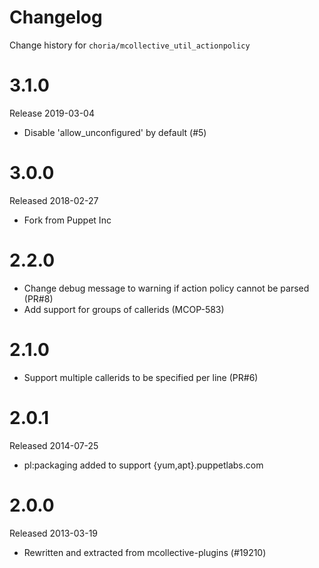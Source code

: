 # Changelog

Change history for `choria/mcollective_util_actionpolicy`

# 3.1.0

Release 2019-03-04

 * Disable 'allow_unconfigured' by default (#5)

# 3.0.0

Released 2018-02-27

* Fork from Puppet Inc

# 2.2.0

* Change debug message to warning if action policy cannot be parsed (PR#8)
* Add support for groups of callerids (MCOP-583)


# 2.1.0

* Support multiple callerids to be specified per line (PR#6)


# 2.0.1

Released 2014-07-25

* pl:packaging added to support {yum,apt}.puppetlabs.com


# 2.0.0

Released 2013-03-19

* Rewritten and extracted from mcollective-plugins (#19210)
